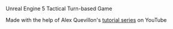 Unreal Engine 5 Tactical Turn-based Game

Made with the help of Alex Quevillon's [tutorial series](https://www.youtube.com/playlist?list=PLBLmKCAjA25CKFIvmaA8y3tsX_URgkX4O) on YouTube